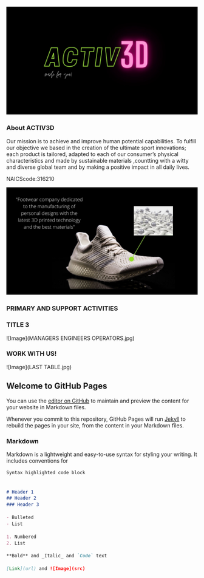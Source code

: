 ![Image](ACTIV3Dlogo.jpg)

### About ACTIV3D
Our mission is to achieve and improve human potential capabilities. To fulfill our objective we based in the creation of the ultimate sport innovations; each product is tailored, adapted to each of our consumer’s physical characteristics and made by sustainable materials ,countting with a witty and diverse global team and by making a positive impact in all daily lives.

NAICScode:316210

![Image](Zapatilla.jpg)

### PRIMARY AND SUPPORT ACTIVITIES


### TITLE 3
![Image](MANAGERS ENGINEERS OPERATORS.jpg)


### WORK WITH US!
![Image](LAST TABLE.jpg)







## Welcome to GitHub Pages

You can use the [editor on GitHub](https://github.com/Ainhoa-Urtasun-UPNA/hohr-project-group-assignment-activ3d/edit/gh-pages/index.md) to maintain and preview the content for your website in Markdown files.

Whenever you commit to this repository, GitHub Pages will run [Jekyll](https://jekyllrb.com/) to rebuild the pages in your site, from the content in your Markdown files.

### Markdown

Markdown is a lightweight and easy-to-use syntax for styling your writing. It includes conventions for

```markdown
Syntax highlighted code block


# Header 1
## Header 2
### Header 3

- Bulleted
- List

1. Numbered
2. List

**Bold** and _Italic_ and `Code` text

[Link](url) and ![Image](src)
```

